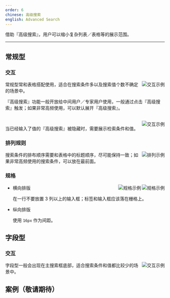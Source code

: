 ```yaml
---
order: 6
chinese: 高级搜索
english: Advanced Search
---
```


借助『高级搜索』，用户可以缩小复杂列表／表格等的展示范围。

---

## 常规型

### 交互

<img class="preview-img" align="right" alt="交互示例" description="在收起状态时，用户点击『高级搜索』展开；如果此前用户已经输入过文案，需要将值带到对应的输入框中。" src="https://os.alipayobjects.com/rmsportal/NpRKspdYRDwsKnw.png">

常规型常和表格搭配使用，适合在搜索条件多以及搜索值个数不确定的场景中。

『高级搜索』功能一般开放给中间用户／专家用户使用，一般通过点击『高级搜索』触发；如果非常高频使用，可以默认展开『高级搜索』。

<br>

<img class="preview-img" align="right" alt="交互示例" description="在『高级搜索』顶部放置 Alert ，用于展现已经输入的值；用户点击『清空』可以清空所有输入值；点击『高级搜索』可以再次展开『高级搜索』。" src="https://os.alipayobjects.com/rmsportal/gKiZtjopvLufqSP.png">

当已经输入了值的『高级搜索』被隐藏时，需要展示检索条件和值。

### 排列规则

<img class="preview-img" align="right" alt="排列示例" src="https://os.alipayobjects.com/rmsportal/TsdXCWLPIETykye.png">

搜索条件的排布顺序需要和表格中的标题顺序，尽可能保持一致；如果非常高频使用的搜索条件，可以放在最前面。

### 规格

<img class="preview-img" align="right" alt="规格示例" src="https://os.alipayobjects.com/rmsportal/fuPcwZCYiohhdSt.png">

<img class="preview-img" align="right" alt="规格示例" src="https://os.alipayobjects.com/rmsportal/bFLUSbwoNoakKYS.png">


- 横向排版

  在一行不要放置 3 列以上的输入框；标签和输入框应该落在栅格上。

- 纵向排版

  使用 `16px` 作为间距。


## 字段型

### 交互

<img class="preview-img" align="right" alt="交互示例" src="https://os.alipayobjects.com/rmsportal/TUxfnHjfTJeKaDq.png">

字段型一般会出现在主搜索框底部，适合搜索条件和值都比较少的场景中。


<h2><span class="waiting">案例（敬请期待）</span></h2>




